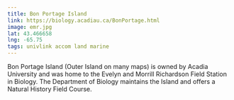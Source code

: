 ```yaml
---
title: Bon Portage Island
link: https://biology.acadiau.ca/BonPortage.html
image: emr.jpg
lat: 43.466658
lng: -65.75
tags: univlink accom land marine
---
```


Bon Portage Island (Outer Island on many maps) is owned by Acadia University and was home to the Evelyn and Morrill
Richardson Field Station in Biology.  The Department of Biology maintains the Island and offers a Natural History Field
Course.
